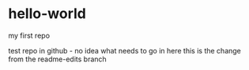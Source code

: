 # hello-world
my first repo

test repo in github - no idea what needs to go in here
this is the change from the readme-edits branch
